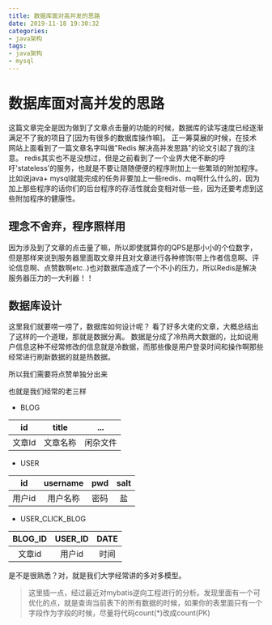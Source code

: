 ```yaml
---
title: 数据库面对高并发的思路
date: 2019-11-18 19:30:32
categories:
- java架构
tags:
- java架构
- mysql
---
```


# 数据库面对高并发的思路

这篇文章完全是因为做到了文章点击量的功能的时候，数据库的读写速度已经逐渐满足不了我的项目了[因为有很多的数据库操作嘛]。
正一筹莫展的时候，在技术网站上面看到了一篇文章名字叫做"Redis 解决高并发思路"的论文引起了我的注意。
redis其实也不是没想过，但是之前看到了一个业界大佬不断的呼吁'stateless'的服务，也就是不要让随随便便的程序附加上一些繁琐的附加程序。比如说java+ mysql就能完成的任务非要加上一些redis、mq啊什么什么的，因为加上那些程序的话你们的后台程序的存活性就会变相对低一些，因为还要考虑到这些附加程序的健康性。

## 理念不舍弃，程序照样用

因为涉及到了文章的点击量了嘛，所以即使就算你的QPS是那小小的个位数字，但是那样来说到服务器里面取文章并且对文章进行各种修饰(带上作者信息啊、评论信息啊、点赞数啊etc..)也对数据库造成了一个不小的压力，所以Redis是解决服务器压力的一大利器！！


## 数据库设计

这里我们就要唠一唠了，数据库如何设计呢？
看了好多大佬的文章，大概总结出了这样的一个道理，那就是数据分离。
数据是分成了冷热两大数据的，比如说用户信息这种不经常修改的信息就是冷数据，而那些像是用户登录时间和操作啊那些经常进行刷新数据的就是热数据。

所以我们需要将点赞单独分出来

也就是我们经常的老三样


- BLOG

| id | title | ... |
|---|:---:|:---:|
|文章Id|文章名称| 闲杂文件|

- USER

|id | username| pwd|salt|
|---|:----:|:---:|:---:|
|用户id|用户名称|密码|盐|

- USER_CLICK_BLOG

| BLOG_ID | USER_ID | DATE |
|:----:|:-----:|:----:|
|文章id|用户id|时间|


是不是很熟悉？对，就是我们大学经常讲的多对多模型。


> 这里插一点，经过最近对mybatis逆向工程进行的分析。发现里面有一个可优化的点，就是查询当前表下的所有数据的时候，如果你的表里面只有一个字段作为字段的时候，尽量将代码count(*)改成count(PK)
